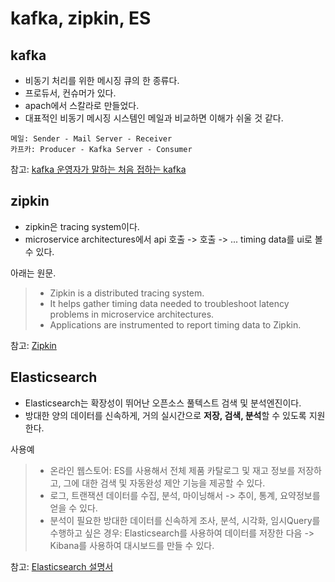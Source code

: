 # kafka, zipkin, ES

## kafka

- 비동기 처리를 위한 메시징 큐의 한 종류다. 
- 프로듀서, 컨슈머가 있다.
- apach에서 스칼라로 만들었다.
- 대표적인 비동기 메시징 시스템인 메일과 비교하면 이해가 쉬울 것 같다.

```
메일: Sender - Mail Server - Receiver
카프카: Producer - Kafka Server - Consumer
```

참고: [kafka 운영자가 말하는 처음 접하는 kafka](https://www.popit.kr/kafka-%EC%9A%B4%EC%98%81%EC%9E%90%EA%B0%80-%EB%A7%90%ED%95%98%EB%8A%94-%EC%B2%98%EC%9D%8C-%EC%A0%91%ED%95%98%EB%8A%94-kafka/)

## zipkin

- zipkin은 tracing system이다.
- microservice architectures에서 api 호출 -> 호출 -> ... timing data를 ui로 볼 수 있다. 

아래는 원문.

> - Zipkin is a distributed tracing system.
> - It helps gather timing data needed to troubleshoot latency problems in microservice architectures.
> - Applications are instrumented to report timing data to Zipkin.

참고: [Zipkin](https://zipkin.io/)

## Elasticsearch

- Elasticsearch는 확장성이 뛰어난 오픈소스 풀텍스트 검색 및 분석엔진이다.
- 방대한 양의 데이터를 신속하게, 거의 실시간으로 **저장, 검색, 분석**할 수 있도록 지원한다.

사용예

> - 온라인 웹스토어: ES를 사용해서 전체 제품 카탈로그 및 재고 정보를 저장하고, 그에 대한 검색 및 자동완성 제안 기능을 제공할 수 있다.
> - 로그, 트랜잭션 데이터를 수집, 분석, 마이닝해서 -> 추이, 통계, 요약정보를 얻을 수 있다.
> - 분석이 필요한 방대한 데이터를 신속하게 조사, 분석, 시각화, 임시Query를 수행하고 싶은 경우: Elasticsearch를 사용하여 데이터를 저장한 다음 -> Kibana를 사용하여 대시보드를 만들 수 있다.

참고: [Elasticsearch 설명서](https://www.elastic.co/guide/kr/elasticsearch/reference/current/getting-started.html)
